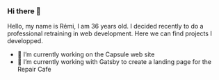 ### Hi there 👋

Hello, my name is Rémi, I am 36 years old. I decided recently to do a professional retraining in web development. Here we can find projects I developped.


- 🔭 I’m currently working on the Capsule web site
- 🌱 I’m currently working with Gatsby to create a landing page for the Repair Cafe
